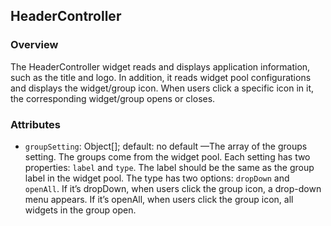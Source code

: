 ## HeaderController ##
### Overview ###
The HeaderController widget reads and displays application information, such as the title and logo. In addition, it reads widget pool configurations and displays the widget/group icon. When users click a specific icon in it, the corresponding widget/group opens or closes.

### Attributes ###
* `groupSetting`: Object[]; default: no default —The array of the groups setting. The groups come from the widget pool. Each setting has two properties:  `label` and `type`. The label should be the same as the group label in the widget pool. The type has two options: `dropDown` and `openAll`. If it’s dropDown, when users click the group icon, a drop-down menu appears. If it’s openAll, when users click the group icon, all widgets in the group open.
